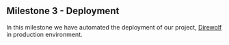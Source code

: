 ## Milestone 3 - Deployment

 In this milestone we have automated the deployment of our project, [Direwolf](https://github.ncsu.edu/mpancha/Direwolf) in production environment.
